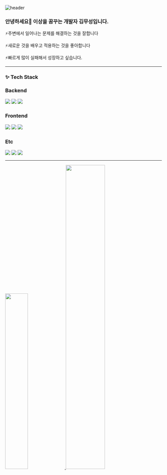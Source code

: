 ![header](https://capsule-render.vercel.app/api?type=soft&color=6DB33F&height=200&section=header&text=Musung&fontSize=90)
### 안녕하세요👋 이상을 꿈꾸는 개발자 김무성입니다.

⚡️주변에서 일어나는 문제를 해결하는 것을 잘합니다

⚡️새로운 것을 배우고 적용하는 것을 좋아합니다

⚡️빠르게 많이 실패해서 성장하고 싶습니다.
***
### ✨ Tech Stack
### Backend
<div>
  <img src="https://img.shields.io/badge/java-007396?style=for-the-badge&logo=java&logoColor=white">
  <img src="https://img.shields.io/badge/springboot-6DB33F?style=for-the-badge&logo=springboot&logoColor=white">
  <img src="https://img.shields.io/badge/mysql-4479A1?style=for-the-badge&logo=mysql&logoColor=white">
</div>

### Frontend　
<div>
    <img src="https://img.shields.io/badge/swift-F05138?style=for-the-badge&logo=swift&logoColor=black">
  <img src="https://img.shields.io/badge/react-61DAFB?style=for-the-badge&logo=react&logoColor=black">
  <img src="https://img.shields.io/badge/flutter-02569B?style=for-the-badge&logo=flutter&logoColor=white">
</div>

### Etc　    
<div>
  <img src="https://img.shields.io/badge/jira-0052CC?style=for-the-badge&logo=jira&logoColor=white">
  <img src="https://img.shields.io/badge/confluence-172B4D?style=for-the-badge&logo=confluence&logoColor=white">
  <img src="https://img.shields.io/badge/notion-000000?style=for-the-badge&logo=notion&logoColor=white">
</div>

***

<a href="s">
  <img src="https://github-readme-stats.vercel.app/api/top-langs/?username=Musung1&layout=compact&theme=tokyonight" width="38%" />
</a>
<a href="s">
  <img src="https://github-readme-stats.vercel.app/api?username=Musung1&theme=tokyonight&show_icons=true" width="50%" />
</a>
